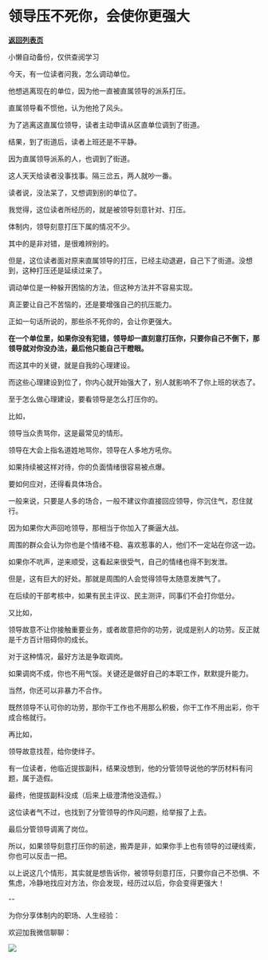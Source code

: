 # 领导压不死你，会使你更强大

[**返回列表页**](/gzh/费曼的小茶馆)

小懒自动备份，仅供查阅学习

今天，有一位读者问我，怎么调动单位。

他想逃离现在的单位，因为他一直被直属领导的派系打压。

直属领导看不惯他，认为他抢了风头。  

为了逃离这直属位领导，读者主动申请从区直单位调到了街道。  

结果，到了街道后，读者上班还是不平静。

因为直属领导派系的人，也调到了街道。

这人天天给读者没事找事。隔三岔五，两人就吵一番。

读者说，没法呆了，又想调到别的单位了。

我觉得，这位读者所经历的，就是被领导刻意针对、打压。  

体制内，领导刻意打压下属的情况不少。

其中的是非对错，是很难辨别的。  

但是，这位读者面对原来直属领导的打压，已经主动退避，自己下了街道。没想到，这种打压还是延续过来了。

调动单位是一种躲开困恼的方法，但这种方法并不容易实现。

真正要让自己不苦恼的，还是要增强自己的抗压能力。

正如一句话所说的，那些杀不死你的，会让你更强大。  

**在一个单位里，如果你没有犯错，领导却一直刻意打压你，只要你自己不倒下，那领导就对你没办法，最后他只能自己干瞪眼。**  

而这其中的关键，就是自我的心理建设。  

而这些心理建设到位了，你内心就开始强大了，别人就影响不了你上班的状态了。  

至于怎么做心理建设，要看领导是怎么打压你的。

比如，

领导当众责骂你，这是最常见的情形。

领导在大会上指名道姓地骂你，领导在人多地方吼你。

如果持续被这样对待，你的负面情绪很容易被点爆。

要如何应对，还得看具体场合。

一般来说，只要是人多的场合，一般不建议你直接回应领导，你沉住气，忍住就行。

因为如果你大声回呛领导，那相当于你加入了撕逼大战。  

周围的群众会认为你也是个情绪不稳、喜欢惹事的人，他们不一定站在你这一边。  

如果你不吭声，逆来顺受，这看起来很受气，自己的情绪也得不到发泄。  

但是，这有巨大的好处。那就是周围的人会觉得领导太随意发脾气了。

在后续的干部考核中，如果有民主评议、民主测评，同事们不会打你低分。  

又比如，  

领导故意不让你接触重要业务，或者故意把你的功劳，说成是别人的功劳。反正就是千方百计阻碍你的成长。

对于这种情况，最好方法是争取调岗。  

如果调岗不成，你也不用气馁。关键还是做好自己的本职工作，默默提升能力。

当然，你还可以非暴力不合作。

既然领导不认可你的功劳，那你干工作也不用那么积极，你干工作不用出彩，你干成合格就行。

再比如，

领导故意找茬，给你使绊子。

有一位读者，他临近提拔副科，结果没想到，他的分管领导说他的学历材料有问题，属于造假。  

最终，他提拔副科没成（后来上级澄清他没造假。）

这位读者气不过，也找到了分管领导的作风问题，给举报了上去。

最后分管领导调离了岗位。

所以，如果领导刻意打压你的前途，搬弄是非，如果你手上也有领导的过硬线索，你也可以反击一把。

以上说这几个情形，其实就是想告诉你，被领导刻意打压，只要你自己不恐惧、不焦虑，冷静地找应对方法，你会发现，经历过以后，你会变得更强大！  

\--  

为你分享体制内的职场、人生经验：

欢迎加我微信聊聊：  

![](https://mmbiz.qpic.cn/mmbiz_jpg/4ufdCXwkRAogiaBPlLVvMdhW25OKOspeLKicEd7LtibnPG1m66ljicjv5q7W5uHrPrOnhOiaExezAKMkAnQpKcBBLMw/640?wx_fmt=jpeg&from;=appmsg)

  


